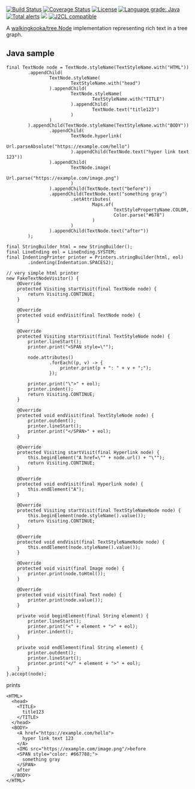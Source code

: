[![Build Status](https://github.com/mP1/walkingkooka-tree-text/actions/workflows/build.yaml/badge.svg)](https://github.com/mP1/alkingkooka-tree-text/actions/workflows/build.yaml/badge.svg)
[![Coverage Status](https://coveralls.io/repos/github/mP1/walkingkooka-tree-text/badge.svg?branch=master)](https://coveralls.io/github/mP1/walkingkooka-tree-text?branch=master)
[![License](https://img.shields.io/badge/License-Apache%202.0-blue.svg)](https://opensource.org/licenses/Apache-2.0)
[![Language grade: Java](https://img.shields.io/lgtm/grade/java/g/mP1/walkingkooka-tree-text.svg?logo=lgtm&logoWidth=18)](https://lgtm.com/projects/g/mP1/walkingkooka-tree-text/context:java)
[![Total alerts](https://img.shields.io/lgtm/alerts/g/mP1/walkingkooka-tree-text.svg?logo=lgtm&logoWidth=18)](https://lgtm.com/projects/g/mP1/walkingkooka-tree-text/alerts/)
![](https://tokei.rs/b1/github/mP1/walkingkooka-tree-text)
[![J2CL compatible](https://img.shields.io/badge/J2CL-compatible-brightgreen.svg)](https://github.com/mP1/j2cl-central)



A [walkingkooka/tree.Node](https://github.com/mP1/walkingkooka/blob/master/Node.md) implementation representing rich text in a tree graph.

## Java sample

```text
final TextNode node = TextNode.styleName(TextStyleName.with("HTML"))
        .appendChild(
                TextNode.styleName(
                        TextStyleName.with("head")
                ).appendChild(
                        TextNode.styleName(
                                TextStyleName.with("TITLE")
                        ).appendChild(
                                TextNode.text("title123")
                        )
                )
        ).appendChild(TextNode.styleName(TextStyleName.with("BODY"))
                .appendChild(
                        TextNode.hyperlink(
                                Url.parseAbsolute("https://example.com/hello")
                        ).appendChild(TextNode.text("hyper link text 123"))
                ).appendChild(
                        TextNode.image(
                                Url.parse("https://example.com/image.png")
                        )
                ).appendChild(TextNode.text("before"))
                .appendChild(TextNode.text("something gray")
                        .setAttributes(
                                Maps.of(
                                        TextStylePropertyName.COLOR,
                                        Color.parse("#678")
                                )
                        )
                ).appendChild(TextNode.text("after"))
        );

final StringBuilder html = new StringBuilder();
final LineEnding eol = LineEnding.SYSTEM;
final IndentingPrinter printer = Printers.stringBuilder(html, eol)
        .indenting(Indentation.SPACES2);

// very simple html printer
new FakeTextNodeVisitor() {
    @Override
    protected Visiting startVisit(final TextNode node) {
        return Visiting.CONTINUE;
    }

    @Override
    protected void endVisit(final TextNode node) {
    }

    @Override
    protected Visiting startVisit(final TextStyleNode node) {
        printer.lineStart();
        printer.print("<SPAN style=\"");

        node.attributes()
                .forEach((p, v) -> {
                    printer.print(p + ": " + v + ";");
                });

        printer.print("\">" + eol);
        printer.indent();
        return Visiting.CONTINUE;
    }

    @Override
    protected void endVisit(final TextStyleNode node) {
        printer.outdent();
        printer.lineStart();
        printer.print("</SPAN>" + eol);
    }

    @Override
    protected Visiting startVisit(final Hyperlink node) {
        this.beginElement("A href=\"" + node.url() + "\"");
        return Visiting.CONTINUE;
    }

    @Override
    protected void endVisit(final Hyperlink node) {
        this.endElement("A");
    }

    @Override
    protected Visiting startVisit(final TextStyleNameNode node) {
        this.beginElement(node.styleName().value());
        return Visiting.CONTINUE;
    }

    @Override
    protected void endVisit(final TextStyleNameNode node) {
        this.endElement(node.styleName().value());
    }

    @Override
    protected void visit(final Image node) {
        printer.print(node.toHtml());
    }

    @Override
    protected void visit(final Text node) {
        printer.print(node.value());
    }

    private void beginElement(final String element) {
        printer.lineStart();
        printer.print("<" + element + ">" + eol);
        printer.indent();
    }

    private void endElement(final String element) {
        printer.outdent();
        printer.lineStart();
        printer.print("</" + element + ">" + eol);
    }
}.accept(node);
```

prints

```text
<HTML>
  <head>
    <TITLE>
      title123
    </TITLE>
  </head>
  <BODY>
    <A href="https://example.com/hello">
      hyper link text 123
    </A>
    <IMG src="https://example.com/image.png"/>before
    <SPAN style="color: #667788;">
      something gray
    </SPAN>
    after
  </BODY>
</HTML>
```